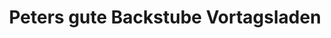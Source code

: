 ---
title: "Peters gute Backstube Vortagsladen"
url: /baden-baden/peters-gute-backstube-vortagsladen/
shop: Bäckerei
---